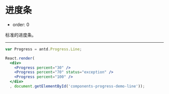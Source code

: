 # 进度条

- order: 0

标准的进度条。

---

````jsx
var Progress = antd.Progress.Line;

React.render(
  <div>
    <Progress percent="30" />
    <Progress percent="70" status="exception" />
    <Progress percent="100" />
  </div>
  , document.getElementById('components-progress-demo-line'));
````
